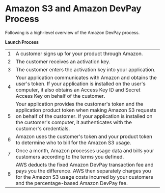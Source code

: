 # Amazon S3 and Amazon DevPay Process<a name="DevPayProcess"></a>

 Following is a high\-level overview of the Amazon DevPay process\. 


**Launch Process**  

|  |  | 
| --- |--- |
| 1 | A customer signs up for your product through Amazon\. | 
| 2 | The customer receives an activation key\. | 
| 3 | The customer enters the activation key into your application\. | 
| 4 | Your application communicates with Amazon and obtains the user's token\. If your application is installed on the user's computer, it also obtains an Access Key ID and Secret Access Key on behalf of the customer\.  | 
| 5 | Your application provides the customer's token and the application product token when making Amazon S3 requests on behalf of the customer\. If your application is installed on the customer's computer, it authenticates with the customer's credentials\. | 
| 6 | Amazon uses the customer's token and your product token to determine who to bill for the Amazon S3 usage\.  | 
| 7 | Once a month, Amazon processes usage data and bills your customers according to the terms you defined\. | 
| 8 | AWS deducts the fixed Amazon DevPay transaction fee and pays you the difference\. AWS then separately charges you for the Amazon S3 usage costs incurred by your customers and the percentage\-based Amazon DevPay fee\. | 